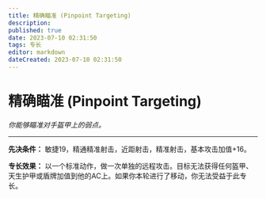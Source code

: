 ```yaml
---
title: 精确瞄准 (Pinpoint Targeting)
description: 
published: true
date: 2023-07-10 02:31:50
tags: 专长
editor: markdown
dateCreated: 2023-07-10 02:31:50
---
```


# 精确瞄准 (Pinpoint Targeting)

_你能够瞄准对手盔甲上的弱点。_

* * *

**先决条件：** 敏捷19，精通精准射击，近距射击，精准射击，基本攻击加值+16。

**专长效果：** 以一个标准动作，做一次单独的远程攻击。目标无法获得任何盔甲、天生护甲或盾牌加值到他的AC上。如果你本轮进行了移动，你无法受益于此专长。


